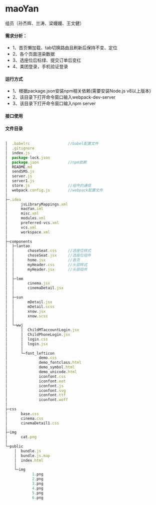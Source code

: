 # maoYan
组员（孙杰辉、兰涛、梁嫚嫚、王文健）
 #### 需求分析：
 - 1、首页懒加载、tab切换路由且刷新后保持不变、定位
 - 2、各个页面渲染数据
 - 3、选座位后标绿、提交订单后变红
 - 4、美团登录，手机验证登录
  #### 运行方式
 - 1、根据package.json安装npm相关依赖(需要安装Node.js v8以上版本)
 - 2、该目录下打开命令窗口输入webpack-dev-server
 - 3、该目录下打开命令窗口输入npm server
 #### 接口使用

 #### 文件目录
```js

│  .babelrc                 //babel配置文件
│  .gitignore
│  index.js
│  package-lock.json
│  package.json             //npm依赖
│  README.md
│  sendSMS.js
│  server.js
│  server1.js
│  store.js                 //组件的通信
│  webpack.config.js        //webpack配置文件
│  
├─.idea
│      jsLibraryMappings.xml
│      maoYan.iml
│      misc.xml
│      modules.xml
│      preferred-vcs.xml
│      vcs.xml
│      workspace.xml
│      
├─components
│  ├─lantao
│  │      choseSeat.css     //选座位样式
│  │      choseSeat.jsx     //选座位组件
│  │      home.jsx          //首页
│  │      myHeader.css      //头部样式
│  │      myHeader.jsx      //头部组件
│  │      
│  ├─lmm
│  │      cinema.jsx
│  │      cinemaDetail.jsx
│  │      
│  ├─sun
│  │      mDetail.jsx
│  │      mDetail.scss
│  │      xnow.jsx
│  │      xnow.scss
│  │      
│  └─wwj
│      │  ChildMTaccountLogin.jsx
│      │  ChildPhoneLogin.jsx
│      │  login.css
│      │  login.jsx
│      │  
│      └─font_lefticon
│              demo.css
│              demo_fontclass.html
│              demo_symbol.html
│              demo_unicode.html
│              iconfont.css
│              iconfont.eot
│              iconfont.js
│              iconfont.svg
│              iconfont.ttf
│              iconfont.woff
│              
├─css
│      base.css
│      cinema.css
│      cinemaDetail1.css
│      
├─img
│      cat.png
│      
└─public
    │  bundle.js
    │  bundle.js.map
    │  index.html
    │  
    └─img
            1.png
            2.png
            3.png
            4.png
            5.png
            6.png
```
            

